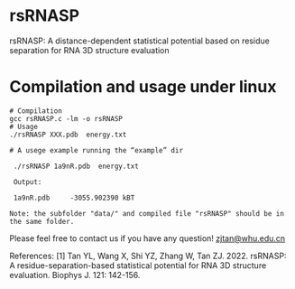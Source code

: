 
# rsRNASP

rsRNASP: A distance-dependent statistical potential based on residue separation for RNA 3D structure evaluation

# Compilation and usage under linux

```
# Compilation
gcc rsRNASP.c -lm -o rsRNASP
# Usage
./rsRNASP XXX.pdb  energy.txt

# A usege example running the “example” dir

 ./rsRNASP 1a9nR.pdb  energy.txt

 Output:
   
 1a9nR.pdb     -3055.902390 kBT
 
Note: the subfolder "data/" and compiled file "rsRNASP" should be in the same folder.
```

Please feel free to contact us if you have any question!
zjtan@whu.edu.cn

References:
[1] Tan YL, Wang X, Shi YZ, Zhang W, Tan ZJ. 2022. rsRNASP: A residue-separation-based statistical potential for RNA 3D structure evaluation. Biophys J. 121: 142-156.
